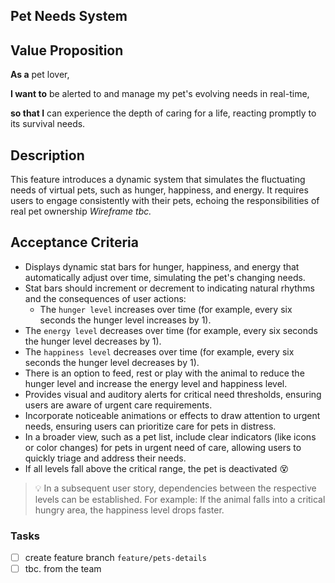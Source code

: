 ## Pet Needs System

## Value Proposition
**As a** pet lover,

**I want to** be alerted to and manage my pet's evolving needs in real-time,

**so that I** can experience the depth of caring for a life, reacting promptly to its survival needs.

## Description
This feature introduces a dynamic system that simulates the fluctuating needs of virtual pets, such as hunger, happiness, and energy. It requires users to engage consistently with their pets, echoing the responsibilities of real pet ownership
*Wireframe tbc.*

## Acceptance Criteria
- Displays dynamic stat bars for hunger, happiness, and energy that automatically adjust over time, simulating the pet's changing needs.
- Stat bars should increment or decrement to  indicating natural rhythms and the consequences of user actions:
  - The `hunger level` increases over time (for example, every six seconds the hunger level increases by 1).
 - The `energy level` decreases over time (for example, every six seconds the hunger level decreases by 1).
 - The `happiness level` decreases over time (for example, every six seconds the hunger level decreases by 1).
- There is an option to feed, rest or play with the animal to reduce the hunger level and increase the energy level and happiness level. 
- Provides visual and auditory alerts for critical need thresholds, ensuring users are aware of urgent care requirements.
- Incorporate noticeable animations or effects to draw attention to urgent needs, ensuring users can prioritize care for pets in distress.
- In a broader view, such as a pet list, include clear indicators (like icons or color changes) for pets in urgent need of care, allowing users to quickly triage and address their needs.
-  If all levels fall above the critical range, the pet is deactivated 😵
> 💡 In a subsequent user story, dependencies between the respective levels can be established. For example: If the animal falls into a critical hungry area, the happiness level drops faster.

### Tasks
- [ ] create feature branch `feature/pets-details`
- [ ] tbc. from the team
